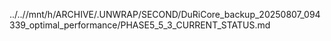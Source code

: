 ../..//mnt/h/ARCHIVE/.UNWRAP/SECOND/DuRiCore_backup_20250807_094339_optimal_performance/PHASE5_5_3_CURRENT_STATUS.md